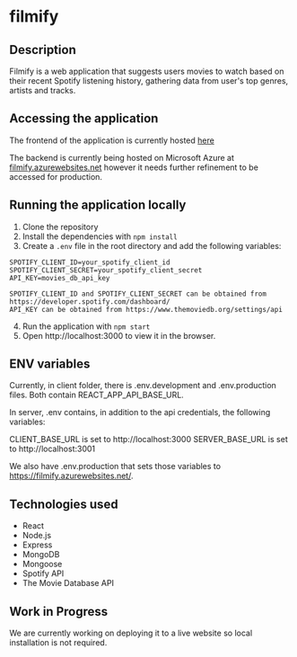 # filmify 
## Description
Filmify is a web application that suggests users movies to watch based on their recent Spotify listening history, gathering data from user's top genres, artists and tracks. 

## Accessing the application

The frontend of the application is currently hosted  [here](https://mango-rock-0c2ad6d0f.4.azurestaticapps.net/)

The backend is currently being hosted on Microsoft Azure at [filmify.azurewebsites.net](https://filmify.azurewebsites.net/) however it needs further refinement to be accessed for production. 

## Running the application locally
1. Clone the repository
2. Install the dependencies with `npm install`
3. Create a `.env` file in the root directory and add the following variables:
```
SPOTIFY_CLIENT_ID=your_spotify_client_id
SPOTIFY_CLIENT_SECRET=your_spotify_client_secret
API_KEY=movies_db_api_key
```
```
SPOTIFY_CLIENT_ID and SPOTIFY_CLIENT_SECRET can be obtained from https://developer.spotify.com/dashboard/
API_KEY can be obtained from https://www.themoviedb.org/settings/api
```
4. Run the application with `npm start`
5. Open http://localhost:3000 to view it in the browser.

## ENV variables
Currently, in client folder, there is .env.development and .env.production files. Both contain REACT_APP_API_BASE_URL. 

In server, .env contains, in addition to the api credentials, the following variables: 

CLIENT_BASE_URL is set to http://localhost:3000
SERVER_BASE_URL is set to http://localhost:3001 

We also have .env.production that sets those variables to https://filmify.azurewebsites.net/. 
## Technologies used
- React
- Node.js
- Express
- MongoDB
- Mongoose
- Spotify API
- The Movie Database API

## Work in Progress
We are currently working on deploying it to a live website so local installation is not required.
